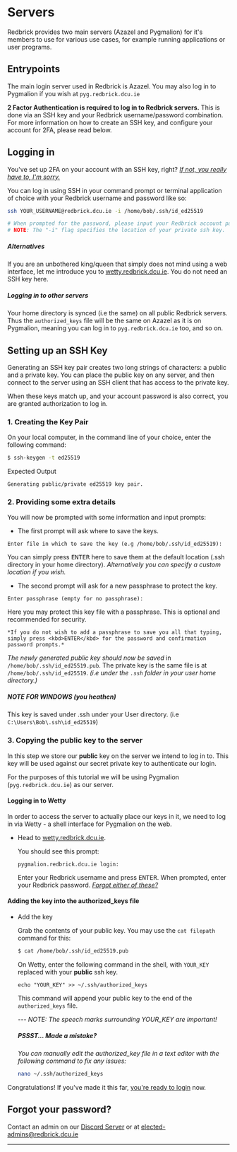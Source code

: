 # Servers

Redbrick provides two main servers (Azazel and Pygmalion) for it's members to use for various use cases, for example running applications or user programs.

## Entrypoints

The main login server used in Redbrick is Azazel. You may also log in to Pygmalion if you wish at `pyg.redbrick.dcu.ie` 

**2 Factor Authentication is required to log in to Redbrick servers.** This is done via an SSH key and your Redbrick username/password combination. For more information on how to create an SSH key, and configure your account for 2FA, please read below.

## Logging in

You've set up 2FA on your account with an SSH key, right? [_If not, you really have to, I'm sorry._](#setting-up-an-ssh-key)

You can log in using SSH in your command prompt or terminal application of choice with your Redbrick username and password like so:

```bash
ssh YOUR_USERNAME@redbrick.dcu.ie -i /home/bob/.ssh/id_ed25519

# When prompted for the password, please input your Redbrick account password.
# NOTE: The "-i" flag specifies the location of your private ssh key.
```

##### Alternatives

If you are an unbothered king/queen that simply does not mind using a web interface, let me introduce you to [wetty.redbrick.dcu.ie](https://wetty.redbrick.dcu.ie/). You do not need an SSH key here.

##### Logging in to other servers

Your home directory is synced (i.e the same) on all public Redbrick servers. Thus the `authorized_keys` file will be the same on Azazel as it is on Pygmalion, meaning you can log in to `pyg.redbrick.dcu.ie` too, and so on.


## Setting up an SSH Key

Generating an SSH key pair creates two long strings of characters: a public and a private key. You can place the public key on any server, and then connect to the server using an SSH client that has access to the private key.

When these keys match up, and your account password is also correct, you are granted authorization to log in.

### 1. Creating the Key Pair

On your local computer, in the command line of your choice, enter the following command:
```bash
$ ssh-keygen -t ed25519
```
Expected Output
```
Generating public/private ed25519 key pair.
```

### 2. Providing some extra details
You will now be prompted with some information and input prompts:

- The first prompt will ask where to save the keys.
```
Enter file in which to save the key (e.g /home/bob/.ssh/id_ed25519):
```
You can simply press <kbd>ENTER</kbd> here to save them at the default location (.ssh directory in your home directory). *Alternatively you can specify a custom location if you wish.*

- The second prompt will ask for a new passphrase to protect the key.
```
Enter passphrase (empty for no passphrase):
```
Here you may protect this key file with a passphrase. This is optional and recommended for security.

    *If you do not wish to add a passphrase to save you all that typing, simply press <kbd>ENTER</kbd> for the password and confirmation password prompts.*

*The newly generated public key should now be saved* in `/home/bob/.ssh/id_ed25519.pub`. The private key is the same file is at `/home/bob/.ssh/id_ed25519`. *(i.e under the `.ssh` folder in your user home directory.)*

##### NOTE FOR WINDOWS (you heathen)
This key is saved under .ssh under your User directory. (i.e `C:\Users\Bob\.ssh\id_ed25519`)

### 3. Copying the public key to the server

In this step we store our **public** key on the server we intend to log in to. This key will be used against our secret private key to authenticate our login. 

For the purposes of this tutorial we will be using Pygmalion (`pyg.redbrick.dcu.ie`) as our server.

#### Logging in to Wetty

In order to access the server to actually place our keys in it, we need to log in via Wetty - a shell interface for Pygmalion on the web.

- Head to <a href="https://wetty.redbrick.dcu.ie/" target="_blank">wetty.redbrick.dcu.ie</a>.

    You should see this prompt:
    ```
    pygmalion.redbrick.dcu.ie login:
    ```
    Enter your Redbrick username and press <kbd>ENTER</kbd>. When prompted, enter your Redbrick password. [*Forgot either of these?*](#forgot-your-password)

#### Adding the key into the authorized_keys file

- Add the key

    Grab the contents of your public key. You may use the `cat filepath` command for this:
    ```bash
    $ cat /home/bob/.ssh/id_ed25519.pub
    ```

    On Wetty, enter the following command in the shell, with `YOUR_KEY` replaced with your **public** ssh key.
    
    ```
    echo "YOUR_KEY" >> ~/.ssh/authorized_keys
    ```
    This command will append your public key to the end of the `authorized_keys` file.

    --- *NOTE: The speech marks surrounding YOUR_KEY are important!*

    ##### *PSSST... Made a mistake?*

    *You can manually edit the authorized_key file in a text editor with the following command to fix any issues:*

    ```bash
    nano ~/.ssh/authorized_keys
    ```

Congratulations! If you've made it this far, [you're ready to login](#logging-in) now. 

## Forgot your password?

Contact an admin on our [Discord Server](https://discord.gg/3D8kTX9auY) or at [elected-admins@redbrick.dcu.ie](mailto:elected-admins@redbrick.dcu.ie)

<hr></hr>